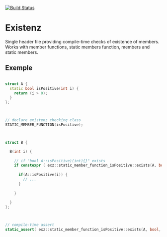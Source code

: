 [![Build Status](https://app.travis-ci.com/ThomasAUB/existenz.svg?branch=main)](https://travis-ci.com/ThomasAUB/existenz)



# Existenz


Single header file providing compile-time checks of existence of members.
Works with member functions, static members function, members and static members.


## Exemple

```cpp

struct A {
  static bool isPositive(int i) { 
    return (i > 0);
  }
};



// declare existenz checking class
STATIC_MEMBER_FUNCTION(isPositive);



struct B {

  B(int i) {
  
    // if "bool A::isPositive)(int){}" exists
    if constexpr ( exz::static_member_function_isPositive::exists(A, bool, int) ) { 
      
      if(A::isPositive(i)) {
        // ...
      }
      
    }
    
  }
};



// compile-time assert
static_assert( exz::static_member_function_isPositive::exists(A, bool, int), "bool A::isPositive)(int){} doesn't exist");


```

